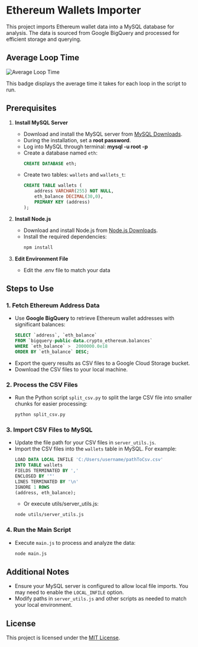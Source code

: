 # Ethereum Wallets Importer

This project imports Ethereum wallet data into a MySQL database for analysis. The data is sourced from Google BigQuery and processed for efficient storage and querying.

## Average Loop Time
![Average Loop Time](https://img.shields.io/badge/average_loop_time-0.01s-brightgreen)

This badge displays the average time it takes for each loop in the script to run.

## Prerequisites

1. **Install MySQL Server**
   - Download and install the MySQL server from [MySQL Downloads](https://dev.mysql.com/downloads/installer/).
   - During the installation, set a **root password**.
   - Log into MySQL through terminal: **mysql -u root -p**
   - Create a database named `eth`:
     ```sql
     CREATE DATABASE eth;
     ```
   - Create two tables: `wallets` and `wallets_t`:
     ```sql
     CREATE TABLE wallets (
         address VARCHAR(255) NOT NULL,
         eth_balance DECIMAL(30,0),
         PRIMARY KEY (address)
     );
     ```
   
2. **Install Node.js**
   - Download and install Node.js from [Node.js Downloads](https://nodejs.org/).
   - Install the required dependencies:
     ```bash
     npm install
     ```

2. **Edit Environment File**
   - Edit the .env file to match your data

## Steps to Use

### 1. Fetch Ethereum Address Data
   - Use **Google BigQuery** to retrieve Ethereum wallet addresses with significant balances:
     ```sql
     SELECT `address`, `eth_balance`
     FROM `bigquery-public-data.crypto_ethereum.balances`
     WHERE `eth_balance` >  2000000.0e18
     ORDER BY `eth_balance` DESC;
     ```
   - Export the query results as CSV files to a Google Cloud Storage bucket.
   - Download the CSV files to your local machine.

### 2. Process the CSV Files
   - Run the Python script `split_csv.py` to split the large CSV file into smaller chunks for easier processing:
     ```bash
     python split_csv.py
     ```

### 3. Import CSV Files to MySQL
   - Update the file path for your CSV files in `server_utils.js`.
   - Import the CSV files into the `wallets` table in MySQL. For example:
     ```sql
     LOAD DATA LOCAL INFILE 'C:/Users/username/pathToCsv.csv'
     INTO TABLE wallets
     FIELDS TERMINATED BY ',' 
     ENCLOSED BY '"'
     LINES TERMINATED BY '\n'
     IGNORE 1 ROWS
     (address, eth_balance);
     ```
     - Or execute utils/server_utils.js:
     ```bash
     node utils/server_utils.js
     ```

### 4. Run the Main Script
   - Execute `main.js` to process and analyze the data:
     ```bash
     node main.js
     ```

## Additional Notes
- Ensure your MySQL server is configured to allow local file imports. You may need to enable the `LOCAL_INFILE` option.
- Modify paths in `server_utils.js` and other scripts as needed to match your local environment.

## License
This project is licensed under the [MIT License](LICENSE).

